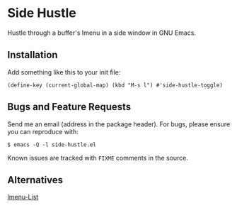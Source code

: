 Side Hustle
===========

Hustle through a buffer's Imenu in a side window in GNU Emacs.


Installation
------------

Add something like this to your init file:

    (define-key (current-global-map) (kbd "M-s l") #'side-hustle-toggle)


Bugs and Feature Requests
-------------------------

Send me an email (address in the package header). For bugs, please
ensure you can reproduce with:

    $ emacs -Q -l side-hustle.el

Known issues are tracked with `FIXME` comments in the source.


Alternatives
------------

[Imenu-List](https://github.com/bmag/imenu-list)
